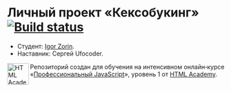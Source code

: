 # Личный проект «Кексобукинг» [![Build status][travis-image]][travis-url]

* Студент: [Igor Zorin](https://up.htmlacademy.ru/javascript/13/user/584557).
* Наставник: Сергей Ufocoder.

<a href="https://htmlacademy.ru/intensive/javascript"><img align="left" width="50" height="50" alt="HTML Academy" src="https://up.htmlacademy.ru/static/img/intensive/javascript/logo-for-github-2.png"></a>

Репозиторий создан для обучения на интенсивном онлайн‑курсе «[Профессиональный JavaScript](https://htmlacademy.ru/intensive/javascript)», уровень 1 от [HTML Academy](https://htmlacademy.ru).

[travis-image]: https://travis-ci.org/htmlacademy-javascript/584557-keksobooking.svg?branch=master
[travis-url]: https://travis-ci.org/htmlacademy-javascript/584557-keksobooking
